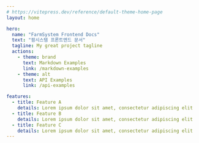 ```yaml
---
# https://vitepress.dev/reference/default-theme-home-page
layout: home

hero:
  name: "FarmSystem Frontend Docs"
  text: "팜시스템 프론트엔드 문서"
  tagline: My great project tagline
  actions:
    - theme: brand
      text: Markdown Examples
      link: /markdown-examples
    - theme: alt
      text: API Examples
      link: /api-examples

features:
  - title: Feature A
    details: Lorem ipsum dolor sit amet, consectetur adipiscing elit
  - title: Feature B
    details: Lorem ipsum dolor sit amet, consectetur adipiscing elit
  - title: Feature C
    details: Lorem ipsum dolor sit amet, consectetur adipiscing elit
---
```


